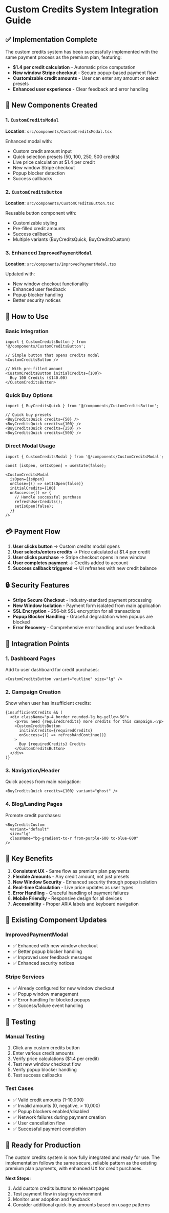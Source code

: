 # Custom Credits System Integration Guide

## ✅ Implementation Complete

The custom credits system has been successfully implemented with the same payment process as the premium plan, featuring:

- **$1.4 per credit calculation** - Automatic price computation
- **New window Stripe checkout** - Secure popup-based payment flow
- **Customizable credit amounts** - User can enter any amount or select presets
- **Enhanced user experience** - Clear feedback and error handling

## 🚀 New Components Created

### 1. `CustomCreditsModal`
**Location**: `src/components/CustomCreditsModal.tsx`

Enhanced modal with:
- Custom credit amount input
- Quick selection presets (50, 100, 250, 500 credits)
- Live price calculation at $1.4 per credit
- New window Stripe checkout
- Popup blocker detection
- Success callbacks

### 2. `CustomCreditsButton`
**Location**: `src/components/CustomCreditsButton.tsx`

Reusable button component with:
- Customizable styling
- Pre-filled credit amounts
- Success callbacks
- Multiple variants (BuyCreditsQuick, BuyCreditsCustom)

### 3. Enhanced `ImprovedPaymentModal`
**Location**: `src/components/ImprovedPaymentModal.tsx`

Updated with:
- New window checkout functionality
- Enhanced user feedback
- Popup blocker handling
- Better security notices

## 🔧 How to Use

### Basic Integration

```tsx
import { CustomCreditsButton } from '@/components/CustomCreditsButton';

// Simple button that opens credits modal
<CustomCreditsButton />

// With pre-filled amount
<CustomCreditsButton initialCredits={100}>
  Buy 100 Credits ($140.00)
</CustomCreditsButton>
```

### Quick Buy Options

```tsx
import { BuyCreditsQuick } from '@/components/CustomCreditsButton';

// Quick buy presets
<BuyCreditsQuick credits={50} />
<BuyCreditsQuick credits={100} />
<BuyCreditsQuick credits={250} />
<BuyCreditsQuick credits={500} />
```

### Direct Modal Usage

```tsx
import { CustomCreditsModal } from '@/components/CustomCreditsModal';

const [isOpen, setIsOpen] = useState(false);

<CustomCreditsModal
  isOpen={isOpen}
  onClose={() => setIsOpen(false)}
  initialCredits={100}
  onSuccess={() => {
    // Handle successful purchase
    refreshUserCredits();
    setIsOpen(false);
  }}
/>
```

## 💳 Payment Flow

1. **User clicks button** → Custom credits modal opens
2. **User selects/enters credits** → Price calculated at $1.4 per credit
3. **User clicks purchase** → Stripe checkout opens in new window
4. **User completes payment** → Credits added to account
5. **Success callback triggered** → UI refreshes with new credit balance

## 🔒 Security Features

- **Stripe Secure Checkout** - Industry-standard payment processing
- **New Window Isolation** - Payment form isolated from main application
- **SSL Encryption** - 256-bit SSL encryption for all transactions
- **Popup Blocker Handling** - Graceful degradation when popups are blocked
- **Error Recovery** - Comprehensive error handling and user feedback

## 📍 Integration Points

### 1. Dashboard Pages
Add to user dashboard for credit purchases:
```tsx
<CustomCreditsButton variant="outline" size="lg" />
```

### 2. Campaign Creation
Show when user has insufficient credits:
```tsx
{insufficientCredits && (
  <div className="p-4 border rounded-lg bg-yellow-50">
    <p>You need {requiredCredits} more credits for this campaign.</p>
    <CustomCreditsButton 
      initialCredits={requiredCredits}
      onSuccess={() => refreshAndContinue()}
    >
      Buy {requiredCredits} Credits
    </CustomCreditsButton>
  </div>
)}
```

### 3. Navigation/Header
Quick access from main navigation:
```tsx
<BuyCreditsQuick credits={100} variant="ghost" />
```

### 4. Blog/Landing Pages
Promote credit purchases:
```tsx
<BuyCreditsCustom 
  variant="default"
  size="lg" 
  className="bg-gradient-to-r from-purple-600 to-blue-600"
/>
```

## 🎯 Key Benefits

1. **Consistent UX** - Same flow as premium plan payments
2. **Flexible Amounts** - Any credit amount, not just presets
3. **New Window Security** - Enhanced security through popup isolation
4. **Real-time Calculation** - Live price updates as user types
5. **Error Handling** - Graceful handling of payment failures
6. **Mobile Friendly** - Responsive design for all devices
7. **Accessibility** - Proper ARIA labels and keyboard navigation

## 🔄 Existing Component Updates

### ImprovedPaymentModal
- ✅ Enhanced with new window checkout
- ✅ Better popup blocker handling
- ✅ Improved user feedback messages
- ✅ Enhanced security notices

### Stripe Services
- ✅ Already configured for new window checkout
- ✅ Popup window management
- ✅ Error handling for blocked popups
- ✅ Success/failure event handling

## 📱 Testing

### Manual Testing
1. Click any custom credits button
2. Enter various credit amounts
3. Verify price calculations ($1.4 per credit)
4. Test new window checkout flow
5. Verify popup blocker handling
6. Test success callbacks

### Test Cases
- ✅ Valid credit amounts (1-10,000)
- ✅ Invalid amounts (0, negative, > 10,000)
- ✅ Popup blockers enabled/disabled
- ✅ Network failures during payment creation
- ✅ User cancellation flow
- ✅ Successful payment completion

## 🎉 Ready for Production

The custom credits system is now fully integrated and ready for use. The implementation follows the same secure, reliable pattern as the existing premium plan payments, with enhanced UX for credit purchases.

**Next Steps:**
1. Add custom credits buttons to relevant pages
2. Test payment flow in staging environment
3. Monitor user adoption and feedback
4. Consider additional quick-buy amounts based on usage patterns
